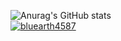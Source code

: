 ![Anurag's GitHub stats](https://github-readme-stats.vercel.app/api?username=xlooslo&show_icons=true&theme=radical)
<br/>
[![bluearth4587](http://mazassumnida.wtf/api/v2/generate_badge?boj=bluearth4587)](https://solved.ac/bluearth4587)

